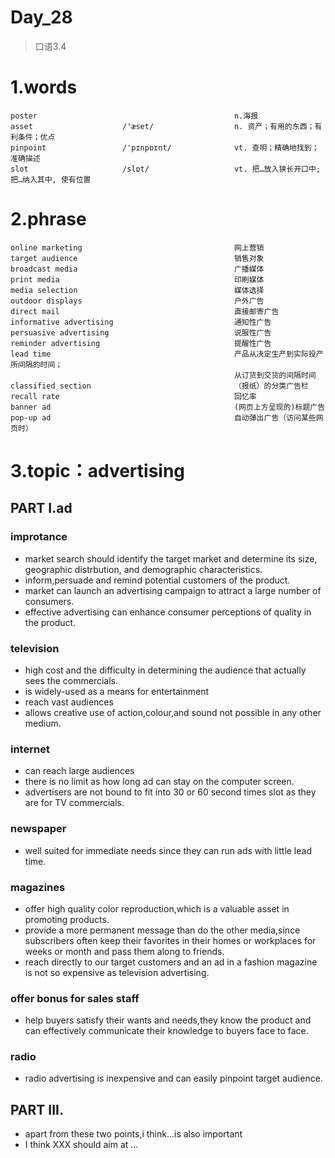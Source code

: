 # Day_28
> 口语3.4
# 1.words
    poster                                            n.海报
    asset                    /'æset/                  n. 资产；有用的东西；有利条件；优点
    pinpoint                 /'pɪnpɒɪnt/              vt. 查明；精确地找到；准确描述
    slot                     /slɒt/                   vt. 把…放入狭长开口中; 把…纳入其中, 使有位置
    
# 2.phrase
    online marketing                                  网上营销
    target audience                                   销售对象
    broadcast media                                   广播媒体
    print media                                       印刷媒体
    media selection                                   媒体选择
    outdoor displays                                  户外广告
    direct mail                                       直接邮寄广告
    informative advertising                           通知性广告
    persuasive advertising                            说服性广告
    reminder advertising                              提醒性广告
    lead time                                         产品从决定生产到实际投产所间隔的时间；
                                                      从订货到交货的间隔时间
    classified section                                （报纸）的分类广告栏
    recall rate                                       回忆率
    banner ad                                         (网页上方呈现的)标题广告
    pop-up ad                                         自动弹出广告（访问某些网页时）
    
# 3.topic：advertising
## PART I.ad
### improtance
- market search should identify the target market and determine its size,
geographic 
distrbution,
and demographic
characteristics.
- inform,persuade and remind potential customers of the product.
- market can launch an advertising campaign to attract a large number 
of consumers.
- effective advertising can enhance consumer perceptions of quality 
in the product.

### television
- high cost and the difficulty in determining the audience that actually 
sees 
the commercials.
- is widely-used as a means for entertainment
- reach vast audiences
- allows creative use of action,colour,and sound not possible in any
other medium.

### internet
- can reach large audiences
- there is no limit as how long ad can stay on the computer screen.
- advertisers are not bound to fit into 30 or 60 second times slot as 
they are for
TV commercials.

### newspaper
- well suited for immediate needs since they can run ads with little 
lead time.

### magazines
- offer high quality color reproduction,which is a valuable asset 
in promoting 
products.
- provide a more permanent message than do the other media,since 
subscribers
often keep their favorites
in their homes
or workplaces
for weeks
or month 
and pass them
along to friends.
- reach directly to our target customers and an ad in a fashion 
magazine is not
so expensive as
television
advertising.

### offer bonus for sales staff
- help buyers satisfy their wants and needs,they know the product and
can effectively
communicate their
knowledge to
buyers face 
to face.

### radio
- radio advertising is inexpensive and can easily pinpoint target 
audience.

## PART III.
- apart from these two points,i think...is also important
- I think XXX should aim at ...













